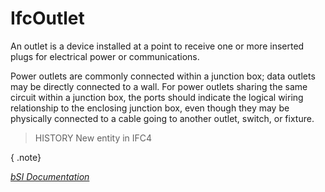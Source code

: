 IfcOutlet
=========
An outlet is a device installed at a point to receive one or more inserted
plugs for electrical power or communications.  
  
Power outlets are commonly connected within a junction box; data outlets may
be directly connected to a wall. For power outlets sharing the same circuit
within a junction box, the ports should indicate the logical wiring
relationship to the enclosing junction box, even though they may be physically
connected to a cable going to another outlet, switch, or fixture.  
  
> HISTORY  New entity in IFC4  
  
{ .note}  
>  
[ _bSI
Documentation_](https://standards.buildingsmart.org/IFC/DEV/IFC4_2/FINAL/HTML/schema/ifcelectricaldomain/lexical/ifcoutlet.htm)


